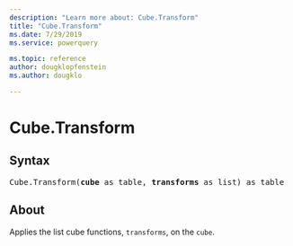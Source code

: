 ```yaml
---
description: "Learn more about: Cube.Transform"
title: "Cube.Transform"
ms.date: 7/29/2019
ms.service: powerquery

ms.topic: reference
author: dougklopfenstein
ms.author: dougklo

---
```

# Cube.Transform

## Syntax

<pre>
Cube.Transform(<b>cube</b> as table, <b>transforms</b> as list) as table
</pre>

## About
Applies the list cube functions, `transforms`, on the `cube`.

